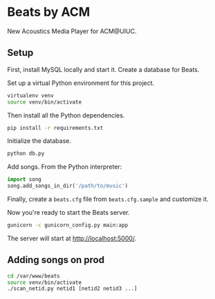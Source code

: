 Beats by ACM
============

New Acoustics Media Player for ACM@UIUC.

Setup
-----

First, install MySQL locally and start it. Create a database for Beats.

Set up a virtual Python environment for this project.

```bash
virtualenv venv
source venv/bin/activate
```

Then install all the Python dependencies.

```bash
pip install -r requirements.txt
```

Initialize the database.

```bash
python db.py
```

Add songs. From the Python interpreter:

```python
import song
song.add_songs_in_dir('/path/to/music')
```

Finally, create a `beats.cfg` file from `beats.cfg.sample` and customize it.

Now you're ready to start the Beats server.

```bash
gunicorn -c gunicorn_config.py main:app
```

The server will start at [http://localhost:5000/](http://localhost:5000/).

Adding songs on prod
--------------------
```bash
cd /var/www/beats
source venv/bin/activate
./scan_netid.py netid1 [netid2 netid3 ...]
```
